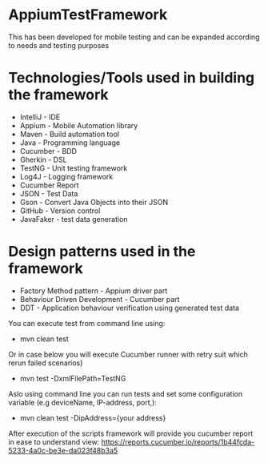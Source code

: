 # AppiumTestFramework 
This has been developed for mobile testing and can be expanded according to needs and testing purposes

Technologies/Tools used in building the framework
=================================================
- IntelliJ - IDE
- Appium - Mobile Automation library
- Maven - Build automation tool
- Java - Programming language
- Cucumber - BDD
- Gherkin - DSL
- TestNG - Unit testing framework
- Log4J - Logging framework
- Cucumber Report 
- JSON - Test Data
- Gson - Convert Java Objects into their JSON
- GitHub - Version control
- JavaFaker - test data generation
  
Design patterns used in the framework
=================================================
- Factory Method pattern - Appium driver part
- Behaviour Driven Development - Cucumber part
- DDT - Application behaviour verification using generated test data 
  

You can execute test from command line using:
- mvn clean test

Or in case below you will execute Cucumber runner with retry suit which rerun failed scenarios)
- mvn test -DxmlFilePath=TestNG  

Aslo using command line you can run tests 
and set some configuration variable (e.g deviceName, IP-address, port,):
- mvn clean test -DipAddress={your address}

After execution of the scripts framework will provide you cucumber report in ease to understand view:
https://reports.cucumber.io/reports/1b44fcda-5233-4a0c-be3e-da023f48b3a5


